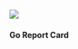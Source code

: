<br/><br/>

<!---go-badges-coverage-->
<!---go-badges-version-->
<br/>![](https://badgen.net/badge/license/MIT/blue) <br/>
#### Go Report Card
<!---go-badges-report-card-->
